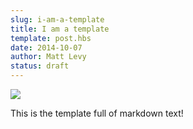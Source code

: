 ```yaml
---
slug: i-am-a-template
title: I am a template
template: post.hbs
date: 2014-10-07
author: Matt Levy
status: draft
---
```


![](/images/i-am-a-template.jpg)

This is the template full of markdown text!
